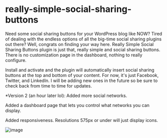 # really-simple-social-sharing-buttons
Need some social sharing buttons for your WordPress blog like NOW? Tired of dealing with the endless options of all the big-time social sharing plugins out there? Well, congrats on finding your way here. Really Simple Social Sharing Buttons plugin is just that, really simple and social sharing buttons. There is no customization page in the dashboard, nothing to really configure.

Install and activate and the plugin will automatically insert social sharing buttons at the top and bottom of your content. For now, it's just Facebook, Twitter, and LinkedIn. I will be adding new ones in the future so be sure to check back from time to time for updates.

*Version 2 (an hour later lol):
Added more social networks.

Added a dashboard page that lets you control what networks you can display.

Added responsiveness. Resolutions 575px or under will just display icons.

![image](https://github.com/riotrequest/really-simple-social-sharing-buttons/assets/121694664/984aa8ec-0f06-4772-a217-73fd5d904edb)
